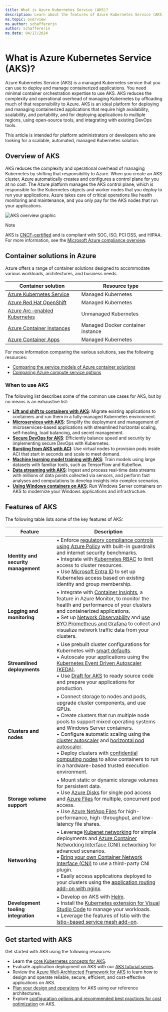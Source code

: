 ```yaml
---
title: What is Azure Kubernetes Service (AKS)?
description: Learn about the features of Azure Kubernetes Service (AKS) and how to get started.
ms.topic: overview
ms.author: schaffererin
author: schaffererin
ms.date: 04/17/2024
---
```


# What is Azure Kubernetes Service (AKS)?

Azure Kubernetes Service (AKS) is a managed Kubernetes service that you can use to deploy and manage containerized applications. You need minimal container orchestration expertise to use AKS. AKS reduces the complexity and operational overhead of managing Kubernetes by offloading much of that responsibility to Azure. AKS is an ideal platform for deploying and managing containerized applications that require high availability, scalability, and portability, and for deploying applications to multiple regions, using open-source tools, and integrating with existing DevOps tools.

This article is intended for platform administrators or developers who are looking for a scalable, automated, managed Kubernetes solution.

## Overview of AKS

AKS reduces the complexity and operational overhead of managing Kubernetes by shifting that responsibility to Azure. When you create an AKS cluster, Azure automatically creates and configures a control plane for you at no cost. The Azure platform manages the AKS control plane, which is responsible for the Kubernetes objects and worker nodes that you deploy to run your applications. Azure takes care of critical operations like health monitoring and maintenance, and you only pay for the AKS nodes that run your applications.

![AKS overview graphic](./media/what-is-aks/what-is-aks.png)

> [!NOTE]
> AKS is [CNCF-certified](https://www.cncf.io/training/certification/software-conformance/) and is compliant with SOC, ISO, PCI DSS, and HIPAA. For more information, see the [Microsoft Azure compliance overview](https://azure.microsoft.com/explore/trusted-cloud/compliance/).

## Container solutions in Azure

Azure offers a range of container solutions designed to accommodate various workloads, architectures, and business needs.

| Container solution | Resource type |
| --------- | ------------- |
| [Azure Kubernetes Service](#overview-of-aks) | Managed Kubernetes |
| [Azure Red Hat OpenShift](../openshift/intro-openshift.md) | Managed Kubernetes |
| [Azure Arc-enabled Kubernetes](../azure-arc/kubernetes/overview.md) | Unmanaged Kubernetes |
| [Azure Container Instances](../container-instances/container-instances-overview.md) | Managed Docker container instance |
| [Azure Container Apps](../container-apps/overview.md) | Managed Kubernetes |

For more information comparing the various solutions, see the following resources:

* [Comparing the service models of Azure container solutions](/azure/architecture/guide/choose-azure-container-service)
* [Comparing Azure compute service options](/azure/architecture/guide/technology-choices/compute-decision-tree)

### When to use AKS

The following list describes some of the common use cases for AKS, but by no means is an exhaustive list:

* **[Lift and shift to containers with AKS](/azure/cloud-adoption-framework/migrate/)**: Migrate existing applications to containers and run them in a fully-managed Kubernetes environment.
* **[Microservices with AKS](/azure/architecture/guide/aks/aks-cicd-azure-pipelines)**: Simplify the deployment and management of microservices-based applications with streamlined horizontal scaling, self-healing, load balancing, and secret management.
* **[Secure DevOps for AKS](/azure/architecture/reference-architectures/containers/aks-start-here)**: Efficiently balance speed and security by implementing secure DevOps with Kubernetes.
* **[Bursting from AKS with ACI](/azure/architecture/reference-architectures/containers/aks-start-here)**: Use virtual nodes to provision pods inside ACI that start in seconds and scale to meet demand.
* **[Machine learning model training with AKS](/azure/architecture/ai-ml/idea/machine-learning-model-deployment-aks)**: Train models using large datasets with familiar tools, such as TensorFlow and Kubeflow.
* **[Data streaming with AKS](/azure/architecture/solution-ideas/articles/data-streaming-scenario)**: Ingest and process real-time data streams with millions of data points collected via sensors, and perform fast analyses and computations to develop insights into complex scenarios.
* **[Using Windows containers on AKS](./windows-aks-customer-stories.md)**: Run Windows Server containers on AKS to modernize your Windows applications and infrastructure.

## Features of AKS

The following table lists some of the key features of AKS:

| Feature | Description |
| --- | --- |
| **Identity and security management** | • Enforce [regulatory compliance controls using Azure Policy](./security-controls-policy.md) with built-in guardrails and internet security benchmarks. <br/> • Integrate with [Kubernetes RBAC](./azure-ad-rbac.md) to limit access to cluster resources. <br/> • Use [Microsoft Entra ID](./enable-authentication-microsoft-entra-id.md) to set up Kubernetes access based on existing identity and group membership. |
| **Logging and monitoring** | • Integrate with [Container Insights](../azure-monitor/containers/kubernetes-monitoring-enable.md), a feature in Azure Monitor, to monitor the health and performance of your clusters and containerized applications. <br/> • Set up [Network Observability](./network-observability-overview.md) and [use BYO Prometheus and Grafana](./network-observability-byo-cli.md) to collect and visualize network traffic data from your clusters. |
| **Streamlined deployments** | • Use prebuilt cluster configurations for Kubernetes with [smart defaults](./quotas-skus-regions.md#cluster-configuration-presets-in-the-azure-portal). <br/> • Autoscale your applications using the [Kubernetes Event Driven Autoscaler (KEDA)](./keda-about.md). </br> • Use [Draft for AKS](./draft.md) to ready source code and prepare your applications for production. |
| **Clusters and nodes** | • Connect storage to nodes and pods, upgrade cluster components, and use GPUs. <br/> • Create clusters that run multiple node pools to support mixed operating systems and Windows Server containers. <br/> • Configure automatic scaling using the [cluster autoscaler](./cluster-autoscaler.md) and [horizontal pod autoscaler](./tutorial-kubernetes-scale.md#autoscale-pods). <br/> • Deploy clusters with [confidential computing nodes](../confidential-computing/confidential-nodes-aks-overview.md) to allow containers to run in a hardware-based trusted execution environment. |
| **Storage volume support** | • Mount static or dynamic storage volumes for persistent data. <br/> • Use [Azure Disks](./azure-disk-csi.md) for single pod access and [Azure Files](./azure-files-csi.md) for multiple, concurrent pod access. <br/> • Use [Azure NetApp Files](./azure-netapp-files.md) for high-performance, high-throughput, and low-latency file shares. |
| **Networking** | • Leverage [Kubenet networking](./concepts-network.md#kubenet-basic-networking) for simple deployments and [Azure Container Networking Interface (CNI) networking](./concepts-network.md#azure-cni-advanced-networking) for advanced scenarios. <br/> • [Bring your own Container Network Interface (CNI)](./use-byo-cni.md) to use a third-party CNI plugin. <br/> • Easily access applications deployed to your clusters using the [application routing add-on with nginx](./app-routing.md). |
| **Development tooling integration** | • Develop on AKS with [Helm](./quickstart-helm.md). <br/> • Install the [Kubernetes extension for Visual Studio Code](https://marketplace.visualstudio.com/items?itemName=ms-kubernetes-tools.vscode-kubernetes-tools) to manage your workloads. <br/> • Leverage the features of Istio with the [Istio-based service mesh add-on](./istio-about.md). |

## Get started with AKS

Get started with AKS using the following resources:

* Learn the [core Kubernetes concepts for AKS](./concepts-clusters-workloads.md).
* Evaluate application deployment on AKS with our [AKS tutorial series](./tutorial-kubernetes-prepare-app.md).
* Review the [Azure Well-Architected Framework for AKS](/azure/well-architected/service-guides/azure-kubernetes-service) to learn how to design and operate reliable, secure, efficient, and cost-effective applications on AKS.
* [Plan your design and operations](/azure/architecture/reference-architectures/containers/aks-start-here) for AKS using our reference architectures.
* Explore [configuration options and recommended best practices for cost optimization](./best-practices-cost.md) on AKS.
